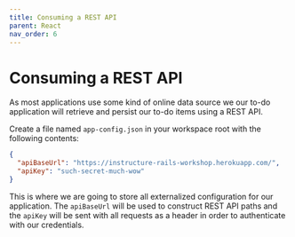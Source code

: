 ```yaml
---
title: Consuming a REST API
parent: React
nav_order: 6
---
```


# Consuming a REST API

As most applications use some kind of online data source we our to-do application will retrieve and persist our to-do items using a REST API.

Create a file named `app-config.json` in your workspace root with the following contents:

```json
{
  "apiBaseUrl": "https://instructure-rails-workshop.herokuapp.com/",
  "apiKey": "such-secret-much-wow"
}
```

This is where we are going to store all externalized configuration for our application. The `apiBaseUrl` will be used to construct REST API paths and the `apiKey` will be sent with all requests as a header in order to authenticate with our credentials.
